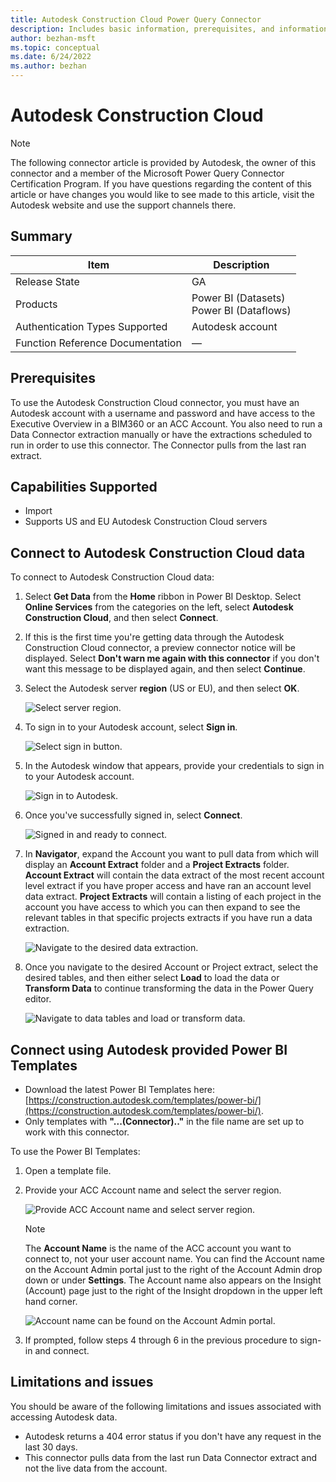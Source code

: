 ```yaml
---
title: Autodesk Construction Cloud Power Query Connector
description: Includes basic information, prerequisites, and information on how to connect to your Autodesk Construction Cloud data, along with a list of known issues and limitations.
author: bezhan-msft
ms.topic: conceptual
ms.date: 6/24/2022
ms.author: bezhan
---
```


# Autodesk Construction Cloud

>[!Note]
>The following connector article is provided by Autodesk, the owner of this connector and a member of the Microsoft Power Query Connector Certification Program. If you have questions regarding the content of this article or have changes you would like to see made to this article, visit the Autodesk website and use the support channels there.

## Summary

| Item | Description |
| ---- | ----------- |
| Release State | GA |
| Products | Power BI (Datasets)<br/>Power BI (Dataflows)  |
| Authentication Types Supported | Autodesk account |
| Function Reference Documentation |&mdash; |

## Prerequisites

To use the Autodesk Construction Cloud connector, you must have an Autodesk account with a username and password and have access to the Executive Overview in a BIM360 or an ACC Account. You also need to run a Data Connector extraction manually or have the extractions scheduled to run in order to use this connector. The Connector pulls from the last ran extract.

## Capabilities Supported

* Import
* Supports US and EU Autodesk Construction Cloud servers

## Connect to Autodesk Construction Cloud data

To connect to Autodesk Construction Cloud data:

1. Select **Get Data** from the **Home** ribbon in Power BI Desktop. Select **Online Services** from the categories on the left, select **Autodesk Construction Cloud**, and then select **Connect**.

2. If this is the first time you're getting data through the Autodesk Construction Cloud connector, a preview connector notice will be displayed. Select **Don't warn me again with this connector** if you don't want this message to be displayed again, and then select **Continue**.

3. Select the Autodesk server **region** (US or EU), and then select **OK**.
  
   ![Select server region.](./media/autodesk-construction-cloud/acc-region-selection.png)

4. To sign in to your Autodesk account, select **Sign in**.
  
   ![Select sign in button.](./media/autodesk-construction-cloud/acc-sign-in.png)

5. In the Autodesk window that appears, provide your credentials to sign in to your Autodesk account.
  
   ![Sign in to Autodesk.](./media/autodesk-construction-cloud/acc-adsk-login.png)

6. Once you've successfully signed in, select **Connect**.

   ![Signed in and ready to connect.](./media/autodesk-construction-cloud/acc-sign-in-success.png)

7. In **Navigator**, expand the Account you want to pull data from which will display an **Account Extract** folder and a **Project Extracts** folder. **Account Extract** will contain the data extract of the most recent account level extract if you have proper access and have ran an account level data extract. **Project Extracts** will contain a listing of each project in the account you have access to which you can then expand to see the relevant tables in that specific projects extracts if you have run a data extraction.

   ![Navigate to the desired data extraction.](./media/autodesk-construction-cloud/acc-extract-selection.png)

8. Once you navigate to the desired Account or Project extract, select the desired tables, and then either select **Load** to load the data or **Transform Data** to continue transforming the data in the Power Query editor.

   ![Navigate to data tables and load or transform data.](./media/autodesk-construction-cloud/acc-table-selection-account.png)
  
## Connect using Autodesk provided Power BI Templates

* Download the latest Power BI Templates here: [https://construction.autodesk.com/templates/power-bi/](https://construction.autodesk.com/templates/power-bi/).
* Only templates with **"...(Connector).."** in the file name are set up to work with this connector.

To use the Power BI Templates:

1. Open a template file.

2. Provide your ACC Account name and select the server region.

   ![Provide ACC Account name and select server region.](./media/autodesk-construction-cloud/acc-template-prompt.png)

   >[!Note]
   >The **Account Name** is the name of the ACC account you want to connect to, not your user account name. You can find the Account name on the Account Admin portal just to the right of the Account Admin drop down or under **Settings**. The Account name also appears on the Insight (Account) page just to the right of the Insight dropdown in the upper left hand corner.

   ![Account name can be found on the Account Admin portal.](./media/autodesk-construction-cloud/acc-template-account-name.png)

3. If prompted, follow steps 4 through 6 in the previous procedure to sign-in and connect.

## Limitations and issues

You should be aware of the following limitations and issues associated with accessing Autodesk data.

* Autodesk returns a 404 error status if you don't have any request in the last 30 days.
* This connector pulls data from the last run Data Connector extract and not the live data from the account.
